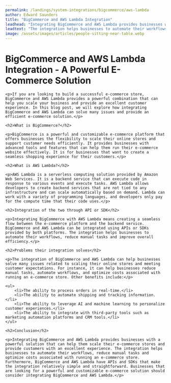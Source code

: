 ```yaml
---
permalink: /landings/system-integrations/bigcommerce/aws-lambda
author: Edward Saunders
title: "BigCommerce and AWS Lambda Integration"
leadhead: "Integrating BigCommerce and AWS Lambda provides businesses with a powerful solution that can help them scale their e-commerce stores and provide customers with an excellent experience"
leadtext: "The integration helps businesses to automate their workflows, reduce manual tasks and optimize costs associated with running an e-commerce store. Furthermore, BigCommerce and AWS Lambda have APIs and SDKs that make the integration relatively simple and straightforward. Businesses that are looking for a powerful and customizable e-commerce solution should consider integrating BigCommerce and AWS Lambda."
image: /assets/images/articles/people-sitting-near-table.webp
---
```

<div class="arttext">    <h1>BigCommerce and AWS Lambda Integration - A Powerful E-Commerce Solution</h1>

    <p>If you are looking to build a successful e-commerce store, BigCommerce and AWS Lambda provides a powerful combination that can help you scale your business and provide an excellent customer experience. In this blog post, we will explore how integrating BigCommerce and AWS Lambda can solve many issues and provide an efficient e-commerce solution.</p>

    <h2>What is BigCommerce?</h2>

    <p>BigCommerce is a powerful and customizable e-commerce platform that offers businesses the flexibility to scale their online stores and support customer needs efficiently. It provides businesses with advanced tools and features that can help them run their e-commerce website effectively. It is for businesses that want to create a seamless shopping experience for their customers.</p>

    <h2>What is AWS Lambda?</h2>

    <p>AWS Lambda is a serverless computing solution provided by Amazon Web Services. It is a backend service that can execute code in response to various events and execute tasks. AWS Lambda allows developers to create backend services that are not tied to any infrastructure and can scale automatically based on demand. Lambda can work with a variety of programming languages, and developers only pay for the compute time that their code uses.</p>

    <h2>Integration of the two through API or SDK</h2>

    <p>Integrating BigCommerce with AWS Lambda means creating a seamless flow between the e-commerce platform and the backend service. BigCommerce and AWS Lambda can be integrated using APIs or SDKs provided by both platforms. The integration helps businesses to automate their workflows, reduce manual tasks and improve overall efficiency.</p>

    <h2>Problems their integration solves</h2>

    <p>The integration of BigCommerce and AWS Lambda can help businesses solve many issues related to scaling their online stores and meeting customer expectations. For instance, it can help businesses reduce manual tasks, automate workflows, and optimize costs associated with running an e-commerce store. Other benefits include:</p>

    <ul>
        <li>The ability to process orders in real-time.</li>
        <li>The ability to automate shipping and tracking information.</li>
        <li>The ability to leverage AI and machine learning to personalize customer experiences.</li>
        <li>The ability to integrate with third-party tools such as marketing automation platforms and CRM tools.</li>
    </ul>

    <h2>Conclusion</h2>

    <p>Integrating BigCommerce and AWS Lambda provides businesses with a powerful solution that can help them scale their e-commerce stores and provide customers with an excellent experience. The integration helps businesses to automate their workflows, reduce manual tasks and optimize costs associated with running an e-commerce store. Furthermore, BigCommerce and AWS Lambda have APIs and SDKs that make the integration relatively simple and straightforward. Businesses that are looking for a powerful and customizable e-commerce solution should consider integrating BigCommerce and AWS Lambda.</p>

</div>